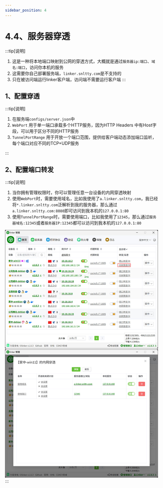 ```yaml
---
sidebar_position: 4
---
```


# 4.4、服务器穿透

:::tip[说明]

1. 这是一种将本地端口映射到公网的穿透方式，大概就是通过`服务器ip:端口`、`域名:端口`，访问你本机的服务
2. 这需要你自己部署服务端，`linker.snltty.com`是不支持的
3. 只在被访问端运行linker客户端，访问端不需要运行客户端
:::

## 1、配置穿透
:::tip[说明]
1. 在服务端`configs/server.json`中
2. `WebPort` 用于单一端口承载多个HTTP服务，因为HTTP Headers 中有Host字段，可以用于区分不同的HTTP服务
3. `TunnelPortRange` 用于开放一个端口范围，提供给客户端动态添加端口监听，每个端口对应不同的TCP+UDP服务

:::

## 2、配置端口转发
:::tip[说明]
1. 当你拥有管理权限时，你可以管理任意一台设备的内网穿透映射
2. 使用`WebPort`时，需要使用域名，比如我使用了`a.linker.snltty.com`，我已经将`*.linker.snltty.com`泛解析到我的服务器，那么通过`a.linker.snltty.com:8080`即可访问到我本机的`127.0.0.1:80`
3. 使用`TunnelPortRange`时，需要使用端口，比如我使用了`12345`，那么通过`服务器域名:12345`或者`服务器IP:12345`都可以访问到我本机的`127.0.0.1:80`

![Docusaurus Plushie](./img/sforward2.jpg)
![Docusaurus Plushie](./img/sforward3.jpg)
:::